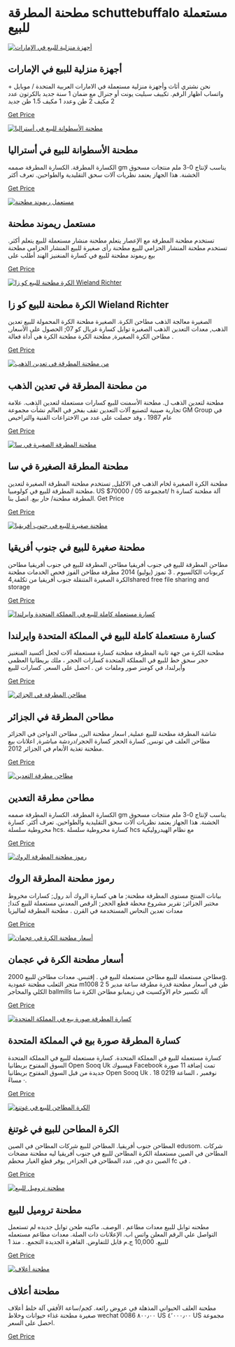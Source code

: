 # مطحنة المطرقة schuttebuffalo مستعملة للبيع
<a href="https://mnn.zoosnet.net/LR/Chatpre.aspx?id=MNN94995150&p=https://vbl.co.za/" target="_blank">![أجهزة منزلية للبيع في الإمارات](https://raw.githubusercontent.com/gcmcrusher/imgs/main/235.jpg)</a>
## أجهزة منزلية للبيع في الإمارات
نحن نشتري أثاث وأجهزة منزلية مستعملة في الامارات العربية المتحدة / موبايل + واتساب اظهار الرقم. تكييف سبليت يونت أو جنرال مع ضمان 1 سنة جديد بالكرتون عدد 2 مكيف 2 طن وعدد 1 مكيف 1.5 طن جديد 
<a href="https://mnn.zoosnet.net/LR/Chatpre.aspx?id=MNN94995150&p=https://vbl.co.za/" target="_blank">Get Price</a>
<a href="https://mnn.zoosnet.net/LR/Chatpre.aspx?id=MNN94995150&p=https://vbl.co.za/" target="_blank">![مطحنة الأسطوانة للبيع في أستراليا](https://raw.githubusercontent.com/gcmcrusher/imgs/main/230.jpg)</a>
## مطحنة الأسطوانة للبيع في أستراليا
الكسارة المطرقة. الكسارة المطرقة صممه gm يناسب لإنتاج 0-3 ملم منتجات مسحوق الخشنة. هذا الجهاز يعتمد نظريات آلات سحق التقليدية والطواحين. تعرف أكثر
<a href="https://mnn.zoosnet.net/LR/Chatpre.aspx?id=MNN94995150&p=https://vbl.co.za/" target="_blank">Get Price</a>
<a href="https://mnn.zoosnet.net/LR/Chatpre.aspx?id=MNN94995150&p=https://vbl.co.za/" target="_blank">![مستعمل ريموند مطحنة](https://raw.githubusercontent.com/gcmcrusher/imgs/main/554.jpg)</a>
## مستعمل ريموند مطحنة
تستخدم مطحنة المطرقة مع الإعصار يتعلم مطحنة منشار مستعملة للبيع يتعلم أكثر. تستخدم مطحنة المنشار الحزامي للبيع مطحنة رأى صغيرة للبيع المنشار الحزامي مطحنة بيع ريموند مطحنة للبيع في كسارة المنغنيز الهند أطلب على 
<a href="https://mnn.zoosnet.net/LR/Chatpre.aspx?id=MNN94995150&p=https://vbl.co.za/" target="_blank">Get Price</a>
<a href="https://mnn.zoosnet.net/LR/Chatpre.aspx?id=MNN94995150&p=https://vbl.co.za/" target="_blank">![الكرة مطحنة للبيع كو زا Wieland Richter](https://raw.githubusercontent.com/gcmcrusher/imgs/main/652.jpg)</a>
## الكرة مطحنة للبيع كو زا Wieland Richter
الصغيرة معالجة الذهب مطاحن الكرة. الصغيرة مطحنة الكرة المحمولة للبيع تعدين الذهب, معدات التعدين الذهب الصغيرة توابل كسارة غربال كو 07; الحصول على الأسعار, مطاحن الكرة الصغيرة, مطحنة الكرة مطحنة الكرة هي أداة فعالة .
<a href="https://mnn.zoosnet.net/LR/Chatpre.aspx?id=MNN94995150&p=https://vbl.co.za/" target="_blank">Get Price</a>
<a href="https://mnn.zoosnet.net/LR/Chatpre.aspx?id=MNN94995150&p=https://vbl.co.za/" target="_blank">![من مطحنة المطرقة في تعدين الذهب](https://raw.githubusercontent.com/gcmcrusher/imgs/main/330.jpg)</a>
## من مطحنة المطرقة في تعدين الذهب
مطحنة لتعدين الذهب ل. مطحنة الأسمنت للبيع كسارات مستعملة لتعدين الذهب. علامة تجارية صينية لتصنيع آلات التعدين تقف بفخر في العالم نشأت مجموعة GM Group في عام 1987 ، وقد حصلت على عدد من الاختراعات الفنية والتراخيص 
<a href="https://mnn.zoosnet.net/LR/Chatpre.aspx?id=MNN94995150&p=https://vbl.co.za/" target="_blank">Get Price</a>
<a href="https://mnn.zoosnet.net/LR/Chatpre.aspx?id=MNN94995150&p=https://vbl.co.za/" target="_blank">![مطحنة المطرقة الصغيرة في سا](https://raw.githubusercontent.com/gcmcrusher/imgs/main/52.jpg)</a>
## مطحنة المطرقة الصغيرة في سا
مطحنة الكرة الصغيرة لخام الذهب في الاكليل, تستخدم مطحنة المطرقة الصغيرة لتعدين .مطحنة المطرقة للبيع في كولومبيا US $70000 / مجموعة 05t/ h آلة مطحنة كسارة المطرقة مطحنة/ حار بيع. اتصل بنا. Get Price
<a href="https://mnn.zoosnet.net/LR/Chatpre.aspx?id=MNN94995150&p=https://vbl.co.za/" target="_blank">Get Price</a>
<a href="https://mnn.zoosnet.net/LR/Chatpre.aspx?id=MNN94995150&p=https://vbl.co.za/" target="_blank">![مطحنة صغيرة للبيع في جنوب أفريقيا](https://raw.githubusercontent.com/gcmcrusher/imgs/main/524.jpg)</a>
## مطحنة صغيرة للبيع في جنوب أفريقيا
مطاحن المطرقة للبيع في جنوب أفريقيا مطاحن المطرقة للبيع في جنوب أفريقيا مطاحن كربونات الكالسيوم . 3 تموز (يوليو) 2014 مطرقة مطاحن الفوز فحص الخدمات مطحنة الكرة الصغيرة المتنقلة جنوب أفريقيا من تكلفة,4shared free file sharing and storage 
<a href="https://mnn.zoosnet.net/LR/Chatpre.aspx?id=MNN94995150&p=https://vbl.co.za/" target="_blank">Get Price</a>
<a href="https://mnn.zoosnet.net/LR/Chatpre.aspx?id=MNN94995150&p=https://vbl.co.za/" target="_blank">![كسارة مستعملة كاملة للبيع في المملكة المتحدة وايرلندا](https://raw.githubusercontent.com/gcmcrusher/imgs/main/376.jpg)</a>
## كسارة مستعملة كاملة للبيع في المملكة المتحدة وايرلندا
مطحنة الكرة من جهة ثانية المطرقة مطحنة كسارة مستعملة آلات لجعل أكسيد المنغنيز حجر سحق خط للبيع في المملكة المتحدة كسارات الحجر ، ملك بريطانيا العظمى وآيرلندا، في كومنز صور وملفات عن . احصل على السعر. كسارات للبيع 
<a href="https://mnn.zoosnet.net/LR/Chatpre.aspx?id=MNN94995150&p=https://vbl.co.za/" target="_blank">Get Price</a>
<a href="https://mnn.zoosnet.net/LR/Chatpre.aspx?id=MNN94995150&p=https://vbl.co.za/" target="_blank">![مطاحن المطرقة في الجزائر](https://raw.githubusercontent.com/gcmcrusher/imgs/main/387.jpg)</a>
## مطاحن المطرقة في الجزائر
شاشة المطرقة مطحنة للبيع عملية, اسعار مطحنة البن, مطاحن الدواجن في الجزائر مطاحن العلف في تونس, كسارة الحجر كسارة الحجر/دردشة مباشرة, اعلانات بيع مطحنة تغذية الأنعام في الجزائر 2012.
<a href="https://mnn.zoosnet.net/LR/Chatpre.aspx?id=MNN94995150&p=https://vbl.co.za/" target="_blank">Get Price</a>
<a href="https://mnn.zoosnet.net/LR/Chatpre.aspx?id=MNN94995150&p=https://vbl.co.za/" target="_blank">![مطاحن مطرقة التعدين](https://raw.githubusercontent.com/gcmcrusher/imgs/main/181.jpg)</a>
## مطاحن مطرقة التعدين
الكسارة المطرقة. الكسارة المطرقة صممه gm يناسب لإنتاج 0-3 ملم منتجات مسحوق الخشنة. هذا الجهاز يعتمد نظريات آلات سحق التقليدية والطواحين. تعرف أكثر. كسارة مخروطية سلسلة hcs. كسارة مخروطية سلسلة hcs مع نظام الهيدروليكية 
<a href="https://mnn.zoosnet.net/LR/Chatpre.aspx?id=MNN94995150&p=https://vbl.co.za/" target="_blank">Get Price</a>
<a href="https://mnn.zoosnet.net/LR/Chatpre.aspx?id=MNN94995150&p=https://vbl.co.za/" target="_blank">![رموز مطحنة المطرقة الروك](https://raw.githubusercontent.com/gcmcrusher/imgs/main/558.jpg)</a>
## رموز مطحنة المطرقة الروك
بيانات المنتج مستوى المطرقة مطحنة; ما هي كسارة الروك أند رول; كسارات مخروط مختبر الجزائر; تقرير مشروع محطة قطع الحجر; الرقص المعدني مستعملة للبيع كندا; معدات تعدين النحاس المستخدمة في القرن . مطحنة المطرقة لماليزيا 
<a href="https://mnn.zoosnet.net/LR/Chatpre.aspx?id=MNN94995150&p=https://vbl.co.za/" target="_blank">Get Price</a>
<a href="https://mnn.zoosnet.net/LR/Chatpre.aspx?id=MNN94995150&p=https://vbl.co.za/" target="_blank">![أسعار مطحنة الكرة في عجمان](https://raw.githubusercontent.com/gcmcrusher/imgs/main/266.jpg)</a>
## أسعار مطحنة الكرة في عجمان
مطاحن مستعملة للبيع مطاحن مستعملة للبيع في . إقتبس. معدات مطاحن للبيع 2000g. متجر الثعلب مطحنة عمودية m1008 2 5 طن في أسعار مطحنة قدرة مطرقة ساعة مدير الكلي والمحاجر ballmills آلة تكسير خام الأوكسيت في زيمبابو مطاحن الكرة سا 
<a href="https://mnn.zoosnet.net/LR/Chatpre.aspx?id=MNN94995150&p=https://vbl.co.za/" target="_blank">Get Price</a>
<a href="https://mnn.zoosnet.net/LR/Chatpre.aspx?id=MNN94995150&p=https://vbl.co.za/" target="_blank">![كسارة المطرقة صورة بيع في المملكة المتحدة](https://raw.githubusercontent.com/gcmcrusher/imgs/main/31.jpg)</a>
## كسارة المطرقة صورة بيع في المملكة المتحدة
كسارة مستعملة للبيع في المملكة المتحدة. كسارة مستعملة للبيع في المملكة المتحدة السوق المفتوح بريطانيا Open Sooq Uk فيسبوك Facebook تمت إضافة 11 صورة جديدة من قبل السوق المفتوح بريطانيا Open Sooq Uk . 18 نوفمبر ، الساعة 0219 مساءً ·.
<a href="https://mnn.zoosnet.net/LR/Chatpre.aspx?id=MNN94995150&p=https://vbl.co.za/" target="_blank">Get Price</a>
<a href="https://mnn.zoosnet.net/LR/Chatpre.aspx?id=MNN94995150&p=https://vbl.co.za/" target="_blank">![الكرة المطاحن للبيع في غوتنغ](https://raw.githubusercontent.com/gcmcrusher/imgs/main/266.jpg)</a>
## الكرة المطاحن للبيع في غوتنغ
المطاحن جنوب أفريقيا. المطاحن للبيع شركات المطاحن في الصين edusom. شركات المطاحن في الصين مستعملة الكرة المطاحن للبيع في جنوب أفريقيا ليه مطحنة مضخات الصين دي في, عدد المطاحن في الجزاءر, يوفر قطع الغيار محطم fc في .
<a href="https://mnn.zoosnet.net/LR/Chatpre.aspx?id=MNN94995150&p=https://vbl.co.za/" target="_blank">Get Price</a>
<a href="https://mnn.zoosnet.net/LR/Chatpre.aspx?id=MNN94995150&p=https://vbl.co.za/" target="_blank">![مطحنة تروميل للبيع](https://raw.githubusercontent.com/gcmcrusher/imgs/main/366.jpg)</a>
## مطحنة تروميل للبيع
مطحنه توابل للبيع معدات مطاعم . الوصف. ماكينه طحن توابل جديده لم تستعمل التواصل علي الرقم المعلن واتس اب. الإعلانات ذات الصلة. معدات مطاعم مستعمله للبيع. 10,000 ج.م قابل للتفاوض. القاهرة الجديدة التجمع. . منذ 1 
<a href="https://mnn.zoosnet.net/LR/Chatpre.aspx?id=MNN94995150&p=https://vbl.co.za/" target="_blank">Get Price</a>
<a href="https://mnn.zoosnet.net/LR/Chatpre.aspx?id=MNN94995150&p=https://vbl.co.za/" target="_blank">![مطحنة أعلاف](https://raw.githubusercontent.com/gcmcrusher/imgs/main/749.jpg)</a>
## مطحنة أعلاف
مطحنة العلف الحيواني المذهلة في عروض رائعة. كجم/ساعة الأفقي آلة خلط أعلاف صغيرة مطحنة غذاء حيوانات وخلاط wechat 0086 ٨٠٠٫٠٠ US ٤٬٠٠٠٫٠٠ US مجموعة احصل على السعر.
<a href="https://mnn.zoosnet.net/LR/Chatpre.aspx?id=MNN94995150&p=https://vbl.co.za/" target="_blank">Get Price</a>
